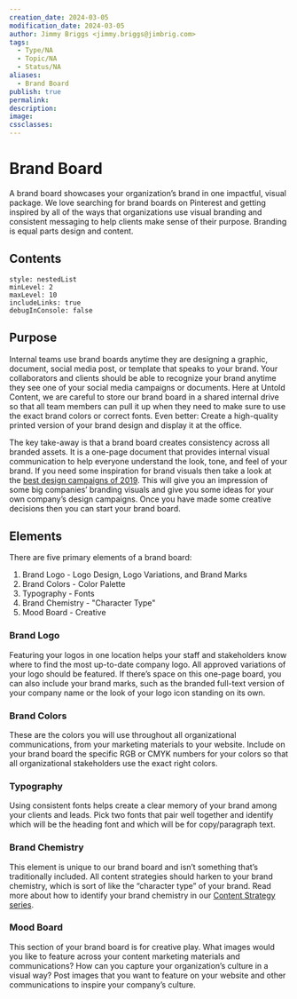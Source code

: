 ```yaml
---
creation_date: 2024-03-05
modification_date: 2024-03-05
author: Jimmy Briggs <jimmy.briggs@jimbrig.com>
tags:
  - Type/NA
  - Topic/NA
  - Status/NA
aliases:
  - Brand Board
publish: true
permalink:
description:
image:
cssclasses:
---
```


# Brand Board

A brand board showcases your organization’s brand in one impactful, visual package. We love searching for brand boards on Pinterest and getting inspired by all of the ways that organizations use visual branding and consistent messaging to help clients make sense of their purpose. Branding is equal parts design and content.

## Contents

```table-of-contents
style: nestedList
minLevel: 2
maxLevel: 10
includeLinks: true
debugInConsole: false
```

## Purpose

Internal teams use brand boards anytime they are designing a graphic, document, social media post, or template that speaks to your brand. Your collaborators and clients should be able to recognize your brand anytime they see one of your social media campaigns or documents. Here at Untold Content, we are careful to store our brand board in a shared internal drive so that all team members can pull it up when they need to make sure to use the exact brand colors or correct fonts. Even better: Create a high-quality printed version of your brand design and display it at the office.

The key take-away is that a brand board creates consistency across all branded assets. It is a one-page document that provides internal visual communication to help everyone understand the look, tone, and feel of your brand. If you need some inspiration for brand visuals then take a look at the [best design campaigns of 2019](https://www.cefar.co.uk/blog/2019/09/03/campaign-review/). This will give you an impression of some big companies’ branding visuals and give you some ideas for your own company’s design campaigns. Once you have made some creative decisions then you can start your brand board.

## Elements

There are five primary elements of a brand board:

1. Brand Logo - Logo Design, Logo Variations, and Brand Marks
2. Brand Colors - Color Palette
3. Typography - Fonts
4. Brand Chemistry - "Character Type"
5. Mood Board - Creative

### Brand Logo

Featuring your logos in one location helps your staff and stakeholders know where to find the most up-to-date company logo. All approved variations of your logo should be featured. If there’s space on this one-page board, you can also include your brand marks, such as the branded full-text version of your company name or the look of your logo icon standing on its own.

### Brand Colors

These are the colors you will use throughout all organizational communications, from your marketing materials to your website. Include on your brand board the specific RGB or CMYK numbers for your colors so that all organizational stakeholders use the exact right colors.

### Typography

Using consistent fonts helps create a clear memory of your brand among your clients and leads. Pick two fonts that pair well together and identify which will be the heading font and which will be for copy/paragraph text.

### Brand Chemistry

This element is unique to our brand board and isn’t something that’s traditionally included. All content strategies should harken to your brand chemistry, which is sort of like the “character type” of your brand. Read more about how to identify your brand chemistry in our [Content Strategy series](https://untoldcontent.com/?s=content+strategy).

### Mood Board

This section of your brand board is for creative play. What images would you like to feature across your content marketing materials and communications? How can you capture your organization’s culture in a visual way? Post images that you want to feature on your website and other communications to inspire your company’s culture.
